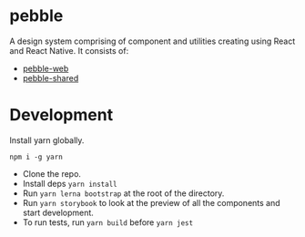 # pebble

A design system comprising of component and utilities creating using React and React Native.
It consists of:

- [pebble-web](./packages/pebble-web)
- [pebble-shared](./packages/pebble-shared)

# Development

Install yarn globally.

```$xslt
npm i -g yarn
```

- Clone the repo.
- Install deps `yarn install`
- Run `yarn lerna bootstrap` at the root of the directory.
- Run `yarn storybook` to look at the preview of all the components and start development.
- To run tests, run `yarn build` before `yarn jest`
